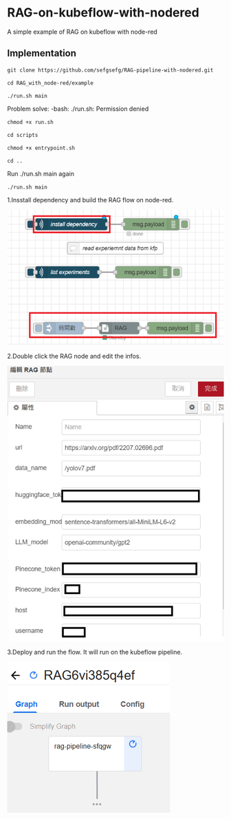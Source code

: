 # RAG-on-kubeflow-with-nodered
A simple example of RAG on kubeflow with node-red

## Implementation

```
git clone https://github.com/sefgsefg/RAG-pipeline-with-nodered.git
```

```
cd RAG_with_node-red/example
```

```
./run.sh main
```

Problem solve: -bash: ./run.sh: Permission denied
```
chmod +x run.sh
```

```
cd scripts
```

```
chmod +x entrypoint.sh
```

```
cd ..
```
Run ./run.sh main again
```
./run.sh main
```
1.Insstall dependency and build the RAG flow on node-red.

![](https://github.com/sefgsefg/RAG-pipeline-with-nodered/blob/main/node-red_1.png)

2.Double click the RAG node and edit the infos.

![](https://github.com/sefgsefg/RAG-pipeline-with-nodered/blob/main/node-red_2.png)

3.Deploy and run the flow. It will run on the kubeflow pipeline.

![](https://github.com/sefgsefg/RAG-pipeline-with-nodered/blob/main/pipeline.png)
